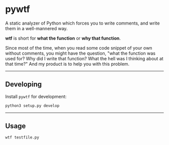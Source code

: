 # pywtf
A static analyzer of Python which forces you to write comments, and write them in a well-mannered way.

**wtf** is short for **what the function** or **why that function**.  

Since most of the time, when you read some code snippet of your own without comments, you might have the question, "what the function was used for? Why did I write that function? What the hell was I thinking about at that time?" And my product is to help you with this problem.

---

## Developing
Install `pywtf` for development:

```bash
python3 setup.py develop
```

---

## Usage
```bash
wtf testfile.py
```
